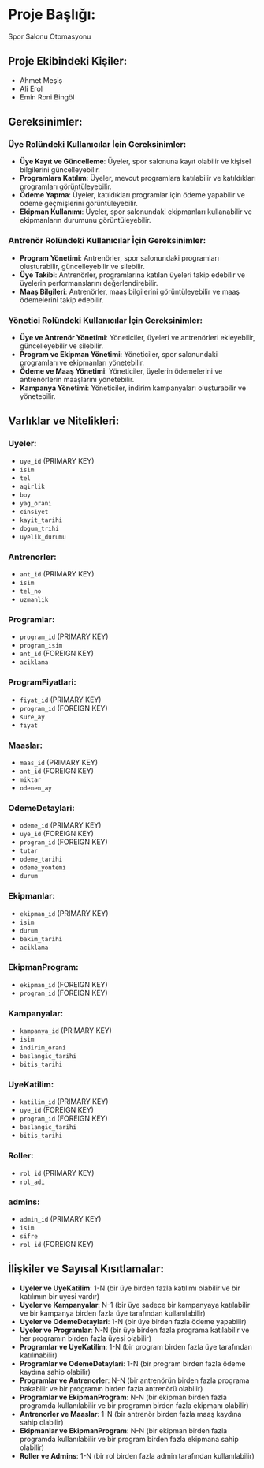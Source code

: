 # Proje Başlığı:
Spor Salonu Otomasyonu

## Proje Ekibindeki Kişiler:
- Ahmet Meşiş
- Ali Erol
- Emin Roni Bingöl

## Gereksinimler:

### Üye Rolündeki Kullanıcılar İçin Gereksinimler:
- **Üye Kayıt ve Güncelleme**: Üyeler, spor salonuna kayıt olabilir ve kişisel bilgilerini güncelleyebilir.
- **Programlara Katılım**: Üyeler, mevcut programlara katılabilir ve katıldıkları programları görüntüleyebilir.
- **Ödeme Yapma**: Üyeler, katıldıkları programlar için ödeme yapabilir ve ödeme geçmişlerini görüntüleyebilir.
- **Ekipman Kullanımı**: Üyeler, spor salonundaki ekipmanları kullanabilir ve ekipmanların durumunu görüntüleyebilir.

### Antrenör Rolündeki Kullanıcılar İçin Gereksinimler:
- **Program Yönetimi**: Antrenörler, spor salonundaki programları oluşturabilir, güncelleyebilir ve silebilir.
- **Üye Takibi**: Antrenörler, programlarına katılan üyeleri takip edebilir ve üyelerin performanslarını değerlendirebilir.
- **Maaş Bilgileri**: Antrenörler, maaş bilgilerini görüntüleyebilir ve maaş ödemelerini takip edebilir.

### Yönetici Rolündeki Kullanıcılar İçin Gereksinimler:
- **Üye ve Antrenör Yönetimi**: Yöneticiler, üyeleri ve antrenörleri ekleyebilir, güncelleyebilir ve silebilir.
- **Program ve Ekipman Yönetimi**: Yöneticiler, spor salonundaki programları ve ekipmanları yönetebilir.
- **Ödeme ve Maaş Yönetimi**: Yöneticiler, üyelerin ödemelerini ve antrenörlerin maaşlarını yönetebilir.
- **Kampanya Yönetimi**: Yöneticiler, indirim kampanyaları oluşturabilir ve yönetebilir.

## Varlıklar ve Nitelikleri:

### Uyeler:
- `uye_id` (PRIMARY KEY)
- `isim`
- `tel`
- `agirlik`
- `boy`
- `yag_orani`
- `cinsiyet`
- `kayit_tarihi`
- `dogum_trihi`
- `uyelik_durumu`

### Antrenorler:
- `ant_id` (PRIMARY KEY)
- `isim`
- `tel_no`
- `uzmanlik`

### Programlar:
- `program_id` (PRIMARY KEY)
- `program_isim`
- `ant_id` (FOREIGN KEY)
- `aciklama`

### ProgramFiyatlari:
- `fiyat_id` (PRIMARY KEY)
- `program_id` (FOREIGN KEY)
- `sure_ay`
- `fiyat`

### Maaslar:
- `maas_id` (PRIMARY KEY)
- `ant_id` (FOREIGN KEY)
- `miktar`
- `odenen_ay`

### OdemeDetaylari:
- `odeme_id` (PRIMARY KEY)
- `uye_id` (FOREIGN KEY)
- `program_id` (FOREIGN KEY)
- `tutar`
- `odeme_tarihi`
- `odeme_yontemi`
- `durum`

### Ekipmanlar:
- `ekipman_id` (PRIMARY KEY)
- `isim`
- `durum`
- `bakim_tarihi`
- `aciklama`

### EkipmanProgram:
- `ekipman_id` (FOREIGN KEY)
- `program_id` (FOREIGN KEY)

### Kampanyalar:
- `kampanya_id` (PRIMARY KEY)
- `isim`
- `indirim_orani`
- `baslangic_tarihi`
- `bitis_tarihi`

### UyeKatilim:
- `katilim_id` (PRIMARY KEY)
- `uye_id` (FOREIGN KEY)
- `program_id` (FOREIGN KEY)
- `baslangic_tarihi`
- `bitis_tarihi`

### Roller:
- `rol_id` (PRIMARY KEY)
- `rol_adi`

### admins:
- `admin_id` (PRIMARY KEY)
- `isim`
- `sifre`
- `rol_id` (FOREIGN KEY)

## İlişkiler ve Sayısal Kısıtlamalar:
- **Uyeler ve UyeKatilim**: 1-N (bir üye birden fazla katılımı olabilir ve bir katılımın bir uyesi vardır)
- **Uyeler ve Kampanyalar**: N-1 (bir üye sadece bir kampanyaya katılabilir ve bir kampanya birden fazla üye tarafından kullanılabilir)
- **Uyeler ve OdemeDetaylari**: 1-N (bir üye birden fazla ödeme yapabilir)
- **Uyeler ve Programlar**: N-N (bir üye birden fazla programa katılabilir ve her programın birden fazla üyesi olabilir)
- **Programlar ve UyeKatilim**: 1-N (bir program birden fazla üye tarafından katılınabilir)
- **Programlar ve OdemeDetaylari**: 1-N (bir program birden fazla ödeme kaydına sahip olabilir)
- **Programlar ve Antrenorler**: N-N (bir antrenörün birden fazla programa bakabilir ve bir programın birden fazla antrenörü olabilir)
- **Programlar ve EkipmanProgram**: N-N (bir ekipman birden fazla programda kullanılabilir ve bir programın birden fazla ekipmanı olabilir)
- **Antrenorler ve Maaslar**: 1-N (bir antrenör birden fazla maaş kaydına sahip olabilir)
- **Ekipmanlar ve EkipmanProgram**: N-N (bir ekipman birden fazla programda kullanılabilir ve bir program birden fazla ekipmana sahip olabilir)
- **Roller ve Admins**: 1-N (bir rol birden fazla admin tarafından kullanılabilir)
